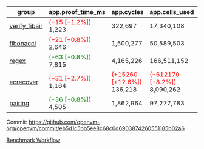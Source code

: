| group | app.proof_time_ms | app.cycles | app.cells_used | leaf.proof_time_ms | leaf.cycles | leaf.cells_used |
| -- | -- | -- | -- | -- | -- | -- |
| [verify_fibair](https://github.com/openvm-org/openvm/blob/benchmark-results/benchmarks-pr/1746/verify_fibair-eb5d1c5bb5ee8c68c0d6903874260551185b02a6.md) |<span style='color: red'>(+15 [+1.2%])</span> 1,223 |  322,697 |  17,340,108 |- | - | - |
| [fibonacci](https://github.com/openvm-org/openvm/blob/benchmark-results/benchmarks-pr/1746/fibonacci-eb5d1c5bb5ee8c68c0d6903874260551185b02a6.md) |<span style='color: red'>(+21 [+0.8%])</span> 2,646 |  1,500,277 |  50,589,503 |- | - | - |
| [regex](https://github.com/openvm-org/openvm/blob/benchmark-results/benchmarks-pr/1746/regex-eb5d1c5bb5ee8c68c0d6903874260551185b02a6.md) |<span style='color: green'>(-63 [-0.8%])</span> 7,815 |  4,165,226 |  166,511,152 |- | - | - |
| [ecrecover](https://github.com/openvm-org/openvm/blob/benchmark-results/benchmarks-pr/1746/ecrecover-eb5d1c5bb5ee8c68c0d6903874260551185b02a6.md) |<span style='color: red'>(+31 [+2.7%])</span> 1,164 | <span style='color: red'>(+15260 [+12.6%])</span> 136,218 | <span style='color: red'>(+612170 [+8.2%])</span> 8,090,262 |- | - | - |
| [pairing](https://github.com/openvm-org/openvm/blob/benchmark-results/benchmarks-pr/1746/pairing-eb5d1c5bb5ee8c68c0d6903874260551185b02a6.md) |<span style='color: green'>(-36 [-0.8%])</span> 4,505 |  1,862,964 |  97,277,783 |- | - | - |


Commit: https://github.com/openvm-org/openvm/commit/eb5d1c5bb5ee8c68c0d6903874260551185b02a6

[Benchmark Workflow](https://github.com/openvm-org/openvm/actions/runs/15689804882)
